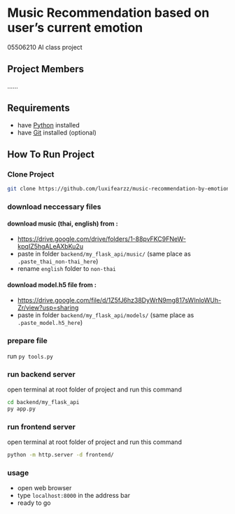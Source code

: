
# Music Recommendation based on user’s current emotion

05506210 AI class project
## Project Members
......

## Requirements
- have [Python](https://www.python.org/) installed
- have [Git](https://git-scm.com/) installed (optional)

## How To Run Project

### Clone Project

```bash
git clone https://github.com/luxifearzz/music-recommendation-by-emotion-detection.git
```

### download neccessary files

#### download music (thai, english) from : 
- https://drive.google.com/drive/folders/1-88pvFKC9FNeW-kpqIZ5hgALeAXbKu2u
- paste in folder ```backend/my_flask_api/music/``` (same place as ```.paste_thai_non-thai_here```)
- rename ```english``` folder to ```non-thai```

#### download model.h5 file from :
- https://drive.google.com/file/d/1Z5fJ6hz38DyWrN9mg817sWInloWUh-Zr/view?usp=sharing
- paste in folder ```backend/my_flask_api/models/``` (same place as ```.paste_model.h5_here```)

### prepare file
run
```py tools.py```

### run backend server

open terminal at root folder of project and run this command

```bash
cd backend/my_flask_api
py app.py
```

### run frontend server

open terminal at root folder of project and run this command

```bash
python -m http.server -d frontend/
```

### usage

- open web browser
- type ```localhost:8000``` in the address bar
- ready to go
